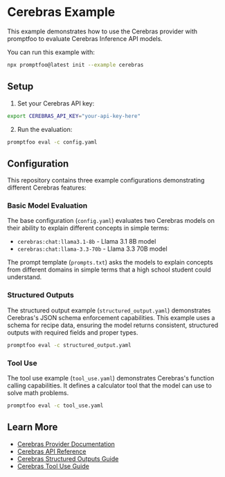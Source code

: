 # Cerebras Example

This example demonstrates how to use the Cerebras provider with promptfoo to evaluate Cerebras Inference API models.

You can run this example with:

```bash
npx promptfoo@latest init --example cerebras
```

## Setup

1. Set your Cerebras API key:

```bash
export CEREBRAS_API_KEY="your-api-key-here"
```

2. Run the evaluation:

```bash
promptfoo eval -c config.yaml
```

## Configuration

This repository contains three example configurations demonstrating different Cerebras features:

### Basic Model Evaluation

The base configuration (`config.yaml`) evaluates two Cerebras models on their ability to explain different concepts in simple terms:

- `cerebras:chat:llama3.1-8b` - Llama 3.1 8B model
- `cerebras:chat:llama-3.3-70b` - Llama 3.3 70B model

The prompt template (`prompts.txt`) asks the models to explain concepts from different domains in simple terms that a high school student could understand.

### Structured Outputs

The structured output example (`structured_output.yaml`) demonstrates Cerebras's JSON schema enforcement capabilities. This example uses a schema for recipe data, ensuring the model returns consistent, structured outputs with required fields and proper types.

```bash
promptfoo eval -c structured_output.yaml
```

### Tool Use

The tool use example (`tool_use.yaml`) demonstrates Cerebras's function calling capabilities. It defines a calculator tool that the model can use to solve math problems.

```bash
promptfoo eval -c tool_use.yaml
```

## Learn More

- [Cerebras Provider Documentation](https://promptfoo.dev/docs/providers/cerebras)
- [Cerebras API Reference](https://docs.cerebras.ai/)
- [Cerebras Structured Outputs Guide](https://docs.cerebras.ai/capabilities/structured-outputs/)
- [Cerebras Tool Use Guide](https://docs.cerebras.ai/capabilities/tool-use/) 